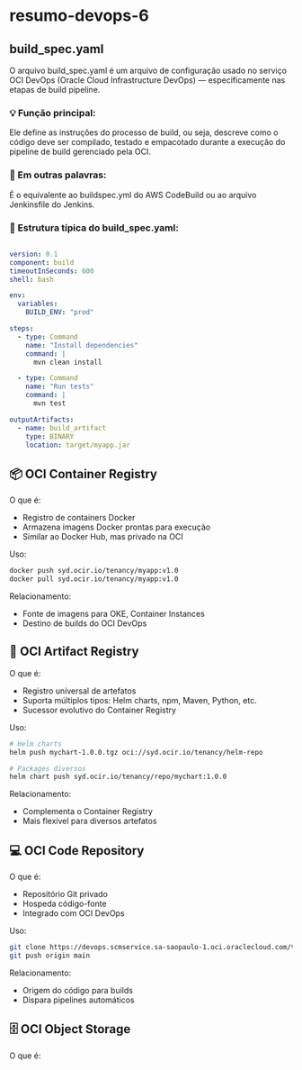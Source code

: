 # resumo-devops-6

## build_spec.yaml

O arquivo build_spec.yaml é um arquivo de configuração usado no serviço OCI DevOps (Oracle Cloud Infrastructure DevOps) — especificamente nas etapas de build pipeline.

### 💡 Função principal:

Ele define as instruções do processo de build, ou seja, descreve como o código deve ser compilado, testado e empacotado durante a execução do pipeline de build gerenciado pela OCI.

### 📘 Em outras palavras:

É o equivalente ao buildspec.yml do AWS CodeBuild ou ao arquivo Jenkinsfile do Jenkins.

### 🧩 Estrutura típica do build_spec.yaml:

```yaml

version: 0.1
component: build
timeoutInSeconds: 600
shell: bash

env:
  variables:
    BUILD_ENV: "prod"

steps:
  - type: Command
    name: "Install dependencies"
    command: |
      mvn clean install

  - type: Command
    name: "Run tests"
    command: |
      mvn test

outputArtifacts:
  - name: build_artifact
    type: BINARY
    location: target/myapp.jar

```

## 📦 OCI Container Registry

O que é:

- Registro de containers Docker
- Armazena imagens Docker prontas para execução
- Similar ao Docker Hub, mas privado na OCI

Uso:

```bash
docker push syd.ocir.io/tenancy/myapp:v1.0
docker pull syd.ocir.io/tenancy/myapp:v1.0
```

Relacionamento:

- Fonte de imagens para OKE, Container Instances
- Destino de builds do OCI DevOps

## 📁 OCI Artifact Registry

O que é:

- Registro universal de artefatos
- Suporta múltiplos tipos: Helm charts, npm, Maven, Python, etc.
- Sucessor evolutivo do Container Registry

Uso:

```bash
# Helm charts
helm push mychart-1.0.0.tgz oci://syd.ocir.io/tenancy/helm-repo

# Packages diversos
helm chart push syd.ocir.io/tenancy/repo/mychart:1.0.0
```

Relacionamento:

- Complementa o Container Registry
- Mais flexível para diversos artefatos

## 💻 OCI Code Repository

O que é:

- Repositório Git privado
- Hospeda código-fonte
- Integrado com OCI DevOps

Uso:

```bash
git clone https://devops.scmservice.sa-saopaulo-1.oci.oraclecloud.com/tenancy/repo.git
git push origin main
```

Relacionamento:

- Origem do código para builds
- Dispara pipelines automáticos

## 🗄️ OCI Object Storage

O que é:












